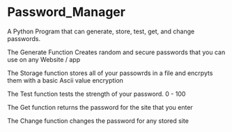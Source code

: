 # Password_Manager
A Python Program that can generate, store, test, get, and change passwords. 

The Generate Function Creates random and secure passwords that you can use on any Website / app

The Storage function stores all of your passowrds in a file and encrpyts them with a basic Ascii value encryption

The Test function tests the strength of your password. 0 - 100

The Get function returns the password for the site that you enter

The Change function changes the password for any stored site
